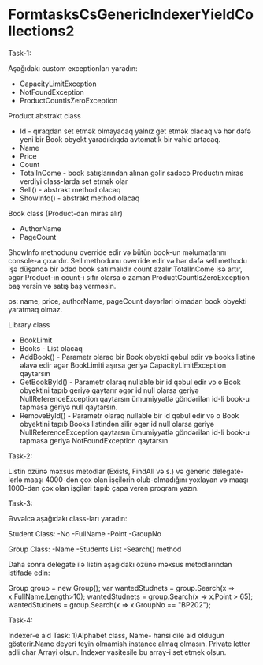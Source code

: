 # FormtasksCsGenericIndexerYieldCollections2

Task-1:

Aşağıdakı custom exceptionları yaradın:
- CapacityLimitException
- NotFoundException
- ProductCountIsZeroException


Product abstrakt class
- Id - qıraqdan set etmək olmayacaq yalnız get etmək olacaq və hər dəfə yeni bir Book obyekt yaradıldıqda avtomatik bir vahid artacaq.
- Name
- Price
- Count
- TotalInCome - book satışlarından alınan gəlir sadəcə Productın miras verdiyi class-larda set etmək olar
- Sell() - abstrakt method olacaq
- ShowInfo() - abstrakt method olacaq

Book class (Product-dan miras alır)
- AuthorName
- PageCount

ShowInfo methodunu override edir və bütün book-un məlumatlarını console-a çıxardır.
Sell methodunu override edir və hər dəfə sell methodu işə düşəndə bir ədəd book satılmalıdır count azalır TotalInCome isə artır,\
 əgər Product-ın count-ı sıfır olarsa o zaman ProductCountIsZeroException baş versin və satış baş verməsin.

ps: name, price, authorName, pageCount dəyərləri olmadan book obyekti yaratmaq olmaz.


Library class
- BookLimit
- Books - List olacaq
- AddBook() - Parametr olaraq bir Book obyekti qəbul edir və books listinə əlavə edir əgər BookLimiti aşırsa geriyə CapacityLimitException qaytarsın
- GetBookById() - Parametr olaraq nullable bir id qəbul edir və o Book obyektini tapıb geriyə qaytarır əgər id null olarsa geriyə
   NullReferenceException qaytarsın ümumiyyətlə göndərilən id-li book-u tapmasa geriyə null qaytarsın.
- RemoveById() - Parametr olaraq nullable bir id qəbul edir və o Book obyektini tapıb Books listindən silir əgər id null olarsa geriyə
   NullReferenceException qaytarsın ümumiyyətlə göndərilən id-li book-u tapmasa geriyə NotFoundException qaytarsın
   
   
Task-2: 

Listin özünə məxsus metodları(Exists, FindAll və s.) və generic delegate-lərlə maaşı 4000-dən çox olan işçilərin olub-olmadığını yoxlayan və maaşı 1000-dən çox olan işçiləri tapıb çapa verən proqram yazın.


Task-3:

Əvvəlcə aşağıdakı class-ları yaradın:

Student Class:
-No
-FullName
-Point
-GroupNo

Group Class:
-Name
-Students List
-Search() method


Daha sonra delegate ilə listin aşağıdakı özünə məxsus metodlarından istifadə edin:

Group group = new Group();
var wantedStudnets = group.Search(x => x.FullName.Length>10);
wantedStudnets = group.Search(x => x.Point > 65);
wantedStudnets = group.Search(x => x.GroupNo == "BP202");
   
Task-4:
   
Indexer-e aid Task:
1)Alphabet  class,
  Name- hansi dile aid oldugun gösterir.Name deyeri teyin olmamish instance almaq olmasın.
  Private letter adli  char Arrayi olsun.
  Indexer vasitesile bu array-i set etmek olsun.
